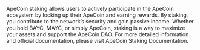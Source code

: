 ApeCoin staking allows users to actively participate in the ApeCoin ecosystem by locking up their ApeCoin and earning rewards. By staking, you contribute to the network’s security and gain passive income. Whether you hold BAYC, MAYC, or simply ApeCoin, staking is a way to maximize your assets and support the ApeCoin DAO. For more detailed information and official documentation, please visit ApeCoin Staking Documentation.